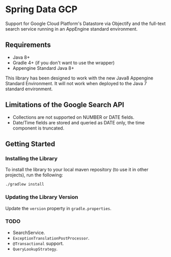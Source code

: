 # Spring Data GCP

Support for Google Cloud Platform's Datastore via Objectify and the full-text search service running in an
AppEngine standard environment.

## Requirements

* Java 8+
* Gradle 4+ (if you don't want to use the wrapper)
* Appengine Standard Java 8+

This library has been designed to work with the new Java8 Appengine Standard Environment. It will not work
when deployed to the Java 7 standard environment.

## Limitations of the Google Search API

* Collections are not supported on NUMBER or DATE fields.
* Date/Time fields are stored and queried as DATE only, the time component is truncated.

## Getting Started

### Installing the Library
To install the library to your local maven repository (to use it in other projects), run the following:

```
./gradlew install
```

### Updating the Library Version

Update the `version` property in `gradle.properties`.

### TODO
* SearchService.
* `ExceptionTranslationPostProcessor`.
* `@Transactional` support.
* `QueryLookupStrategy`.